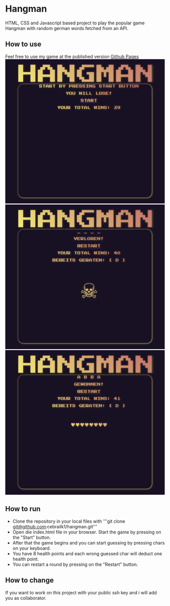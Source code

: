 # Hangman

HTML, CSS and Javascript based project to play the popular game Hangman with random german words fetched from an API.

## How to use

Feel free to use my game at the published version [Github Pages](https://cebrailk1.github.io/hangman/)
![Start](https://github.com/cebrailk1/hangman/blob/main/Screenshot%20from%202024-10-08%2011-55-20.png)
![Gameover](https://github.com/cebrailk1/hangman/blob/main/Screenshot%20from%202024-10-08%2011-55-39.png)
![Game](https://github.com/cebrailk1/hangman/blob/main/Screenshot%20from%202024-10-08%2011-55-48.png)

## How to run

- Clone the repository in your local files with '''git clone git@github.com:cebrailk1/hangman.git'''
- Open die index.html file in your browser. Start the game by pressing on the "Start" button.
- After that the game begins and you can start guessing by pressing chars on your keyboard.
- You have 8 health points and each wrong guessed char will deduct one health point.
- You can restart a round by pressing on the "Restart" button.

## How to change

If you want to work on this project with your public ssh key and i will add you as collaborator.
